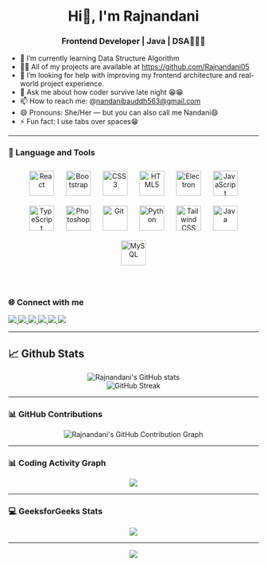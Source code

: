 <h1 align ="center"> Hi👋, I'm Rajnandani </h1>

<h3 align="center">Frontend Developer | Java | DSA👨‍💻🚀</h3>  

- 🌱 I’m currently learning Data Structure Algorithm
- 👨‍💻 All of my projects are available at https://github.com/Rajnandani05
- 🤔 I’m looking for help with improving my frontend architecture and real-world project experience.
- 💬 Ask me about how coder survive late night 😁😁
- 📫 How to reach me: @nandanibauddh563@gmail.com
- 😄 Pronouns: She/Her — but you can also call me Nandani😄
- ⚡ Fun fact:  I use tabs over spaces😁

  
---
### 🧰 Language and Tools  
<p align="center">  
<a href="https://reactjs.org/" target="_blank"><img style="margin: 10px" src="https://profilinator.rishav.dev/skills-assets/react-original-wordmark.svg" alt="React" height="50" /></a>  
<a href="https://getbootstrap.com/docs/3.4/javascript/" target="_blank"><img style="margin: 10px" src="https://profilinator.rishav.dev/skills-assets/bootstrap-plain.svg" alt="Bootstrap" height="50" /></a>  
<a href="https://www.w3schools.com/css/" target="_blank"><img style="margin: 10px" src="https://profilinator.rishav.dev/skills-assets/css3-original-wordmark.svg" alt="CSS3" height="50" /></a>  
<a href="https://en.wikipedia.org/wiki/HTML5" target="_blank"><img style="margin: 10px" src="https://profilinator.rishav.dev/skills-assets/html5-original-wordmark.svg" alt="HTML5" height="50" /></a>  
<a href="https://www.electronjs.org/" target="_blank"><img style="margin: 10px" src="https://profilinator.rishav.dev/skills-assets/electron-original.svg" alt="Electron" height="50" /></a>  
<a href="https://www.javascript.com/" target="_blank"><img style="margin: 10px" src="https://profilinator.rishav.dev/skills-assets/javascript-original.svg" alt="JavaScript" height="50" /></a>  
<a href="https://www.typescriptlang.org/" target="_blank"><img style="margin: 10px" src="https://profilinator.rishav.dev/skills-assets/typescript-original.svg" alt="TypeScript" height="50" /></a>  
<a href="https://www.adobe.com/in/products/photoshop.html" target="_blank"><img style="margin: 10px" src="https://profilinator.rishav.dev/skills-assets/photoshop-plain.svg" alt="Photoshop" height="50" /></a>  
<a href="https://github.com/" target="_blank"><img style="margin: 10px" src="https://profilinator.rishav.dev/skills-assets/git-scm-icon.svg" alt="Git" height="50" /></a>  
<a href="https://www.python.org/" target="_blank"><img style="margin: 10px" src="https://profilinator.rishav.dev/skills-assets/python-original.svg" alt="Python" height="50" /></a>  
<a href="https://www.tailwindcss.com/" target="_blank"><img style="margin: 10px" src="https://profilinator.rishav.dev/skills-assets/tailwindcss.svg" alt="Tailwind CSS" height="50" /></a>  
<a href="https://www.java.com/" target="_blank"><img style="margin: 10px" src="https://profilinator.rishav.dev/skills-assets/java-original-wordmark.svg" alt="Java" height="50" /></a>  
<a href="https://www.mysql.com/" target="_blank"><img style="margin: 10px" src="https://profilinator.rishav.dev/skills-assets/mysql-original-wordmark.svg" alt="MySQL" height="50" /></a>  
</p>

</td><td valign="top" width="33%">



</td><td valign="top" width="33%">



</td></tr></table>  

<br/>  


### 🌐 Connect with me  
<p align="left">
  <a href="mailto:nandanibauddh563@gmail.com" target="_blank">
    <img src="https://img.shields.io/badge/Gmail-c14438?style=for-the-badge&logo=gmail&logoColor=white"/>
  </a>

  <a href="https://github.com/Rajnandani05" target="_blank">
    <img src="https://img.shields.io/badge/GitHub-100000?style=for-the-badge&logo=github&logoColor=white"/>
  </a>

  <a href="https://www.linkedin.com/in/rajnandani1604/" target="_blank">
    <img src="https://img.shields.io/badge/LinkedIn-0A66C2?style=for-the-badge&logo=linkedin&logoColor=white"/>
  </a>

  <a href="https://www.geeksforgeeks.org/user/nandani05/" target="_blank">
    <img src="https://img.shields.io/badge/GeeksforGeeks-0F9D58?style=for-the-badge&logo=geeksforgeeks&logoColor=white"/>
  </a>

  <a href="https://leetcode.com/u/nandani05/" target="_blank">
    <img src="https://img.shields.io/badge/LeetCode-FFA116?style=for-the-badge&logo=leetcode&logoColor=black"/>
  </a>
 <a href="https://www.instagram.com/nnduu__/" target="_blank">
    <img src="https://img.shields.io/badge/Instagram-E4405F?style=for-the-badge&logo=instagram&logoColor=white"/>
 </a>
</p>

  

---
##  📈 Github Stats    
<p align="center">
  <img src="https://github-readme-stats.vercel.app/api?username=Rajnandani05&show_icons=true&theme=radical" alt="Rajnandani's GitHub stats" />
  <br/>
  <img src="https://github-readme-streak-stats.herokuapp.com?user=Rajnandani05&theme=radical&hide_border=false" alt="GitHub Streak" />
</p>

---



### 📊 GitHub Contributions

<p align="center">
  <img src="https://ghchart.rshah.org/Rajnandani05" alt="Rajnandani's GitHub Contribution Graph" />
</p>



---

### 📊 Coding Activity Graph

<p align="center">
  <img src="https://github-readme-activity-graph.vercel.app/graph?username=Rajnandani05&theme=tokyo-night&bg_color=00000000" />
</p>



---

### 💻 GeeksforGeeks Stats

<p align="center">
  <a href="https://www.geeksforgeeks.org/batch/gfg-160-problems?tab=Chapters">
  <img src="https://img.shields.io/badge/GeeksforGeeks-💻%20160_Days_Challenge😊-darkgreen?style=for-the-badge&logo=geeksforgeeks&logoColor=white" />
  </a>
<p alt="Rajnandani's GitHub Contribution Graph"> 
</p>



---


<div align="center">
<img src="https://komarev.com/ghpvc/?username=Rajnandani05&&style=flat-square" align="center" />
</div>  
  





